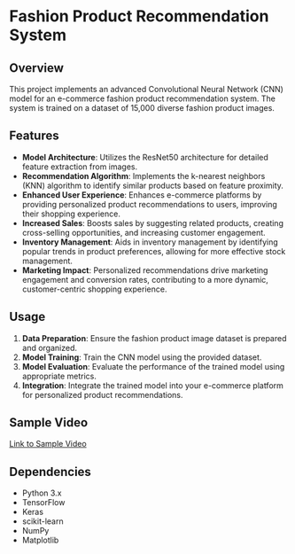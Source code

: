 # Fashion Product Recommendation System

## Overview
This project implements an advanced Convolutional Neural Network (CNN) model for an e-commerce fashion product recommendation system. The system is trained on a dataset of 15,000 diverse fashion product images.

## Features
- **Model Architecture**: Utilizes the ResNet50 architecture for detailed feature extraction from images.
- **Recommendation Algorithm**: Implements the k-nearest neighbors (KNN) algorithm to identify similar products based on feature proximity.
- **Enhanced User Experience**: Enhances e-commerce platforms by providing personalized product recommendations to users, improving their shopping experience.
- **Increased Sales**: Boosts sales by suggesting related products, creating cross-selling opportunities, and increasing customer engagement.
- **Inventory Management**: Aids in inventory management by identifying popular trends in product preferences, allowing for more effective stock management.
- **Marketing Impact**: Personalized recommendations drive marketing engagement and conversion rates, contributing to a more dynamic, customer-centric shopping experience.

## Usage
1. **Data Preparation**: Ensure the fashion product image dataset is prepared and organized.
2. **Model Training**: Train the CNN model using the provided dataset.
3. **Model Evaluation**: Evaluate the performance of the trained model using appropriate metrics.
4. **Integration**: Integrate the trained model into your e-commerce platform for personalized product recommendations.

## Sample Video
[Link to Sample Video](#)

## Dependencies
- Python 3.x
- TensorFlow
- Keras
- scikit-learn
- NumPy
- Matplotlib
